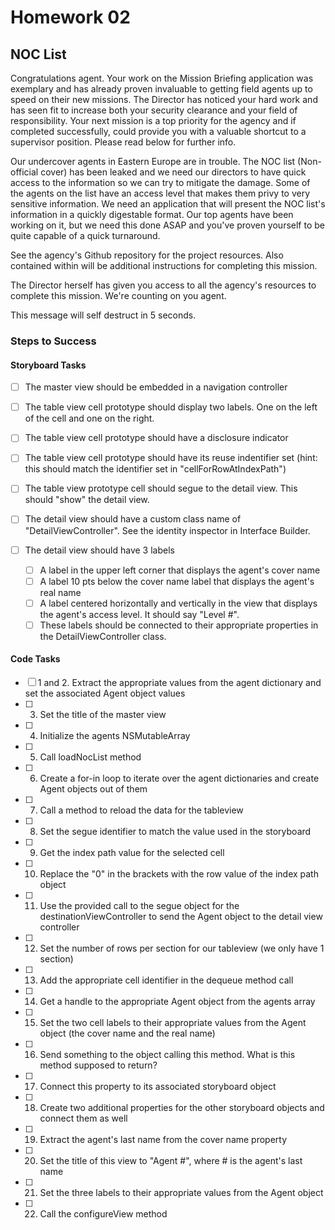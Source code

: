 # Homework 02

## NOC List

Congratulations agent. Your work on the Mission Briefing application was exemplary and has already proven invaluable to getting field agents up to speed on their new missions. The Director has noticed your hard work and has seen fit to increase both your security clearance and your field of responsibility. Your next mission is a top priority for the agency and if completed successfully, could provide you with a valuable shortcut to a supervisor position. Please read below for further info.

Our undercover agents in Eastern Europe are in trouble. The NOC list (Non-official cover) has been leaked and we need our directors to have quick access to the information so we can try to mitigate the damage. Some of the agents on the list have an access level that makes them privy to very sensitive information. We need an application that will present the NOC list's information in a quickly digestable format. Our top agents have been working on it, but we need this done ASAP and you've proven yourself to be quite capable of a quick turnaround.

See the agency's Github repository for the project resources. Also contained within will be additional instructions for completing this mission.

The Director herself has given you access to all the agency's resources to complete this mission. We're counting on you agent.

This message will self destruct in 5 seconds.

### Steps to Success

#### Storyboard Tasks

* [ ] The master view should be embedded in a navigation controller
* [ ] The table view cell prototype should display two labels. One on the left of the cell and one on the right.
* [ ] The table view cell prototype should have a disclosure indicator
* [ ] The table view cell prototype should have its reuse indentifier set (hint: this should match the identifier set in "cellForRowAtIndexPath")
* [ ] The table view prototype cell should segue to the detail view. This should "show" the detail view.

* [ ] The detail view should have a custom class name of "DetailViewController". See the identity inspector in Interface Builder.
* [ ] The detail view should have 3 labels
	* [ ] A label in the upper left corner that displays the agent's cover name
	* [ ] A label 10 pts below the cover name label that displays the agent's real name
	* [ ] A label centered horizontally and vertically in the view that displays the agent's access level. It should say "Level #".
	* [ ] These labels should be connected to their appropriate properties in the DetailViewController class.

#### Code Tasks

* [ ] 1 and 2. Extract the appropriate values from the agent dictionary and set the associated Agent object values
* [ ] 3. Set the title of the master view
* [ ] 4. Initialize the agents NSMutableArray
* [ ] 5. Call loadNocList method
* [ ] 6. Create a for-in loop to iterate over the agent dictionaries and create Agent objects out of them
* [ ] 7. Call a method to reload the data for the tableview
* [ ] 8. Set the segue identifier to match the value used in the storyboard 
* [ ] 9. Get the index path value for the selected cell
* [ ] 10. Replace the "0" in the brackets with the row value of the index path object
* [ ] 11. Use the provided call to the segue object for the destinationViewController to send the Agent object to the detail view controller
* [ ] 12. Set the number of rows per section for our tableview (we only have 1 section)
* [ ] 13. Add the appropriate cell identifier in the dequeue method call
* [ ] 14. Get a handle to the appropriate Agent object from the agents array
* [ ] 15. Set the two cell labels to their appropriate values from the Agent object (the cover name and the real name)
* [ ] 16. Send something to the object calling this method. What is this method supposed to return?
* [ ] 17. Connect this property to its associated storyboard object
* [ ] 18. Create two additional properties for the other storyboard objects and connect them as well
* [ ] 19. Extract the agent's last name from the cover name property
* [ ] 20. Set the title of this view to "Agent #", where # is the agent's last name
* [ ] 21. Set the three labels to their appropriate values from the Agent object
* [ ] 22. Call the configureView method
